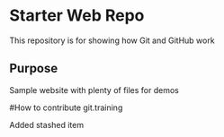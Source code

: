 # Starter Web Repo

This repository is for showing how Git and GitHub work

## Purpose

Sample website with plenty of files for demos

#How to contribute
git.training

Added stashed item